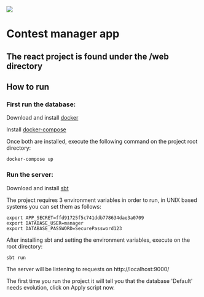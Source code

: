 [<img src="https://img.shields.io/travis/playframework/play-java-starter-example.svg"/>](https://travis-ci.org/playframework/play-java-starter-example)

# Contest manager app

## The react project is found under the /web directory

## How to run

### First run the database:
Download and install [docker](https://docs.docker.com/install/#supported-platforms)

Install [docker-compose](https://docs.docker.com/compose/install/#install-compose)

Once both are installed, execute the following command on the project root directory:

```
docker-compose up
```

### Run the server:

Download and install [sbt](https://www.scala-sbt.org/1.0/docs/Setup.html)

The project requires 3 environment variables in order to run, in UNIX based systems you can set them as follows:

```
export APP_SECRET=ffd91725f5c741ddb778634dae3a0709
export DATABASE_USER=manager
export DATABASE_PASSWORD=SecurePassword123
```

After installing sbt and setting the environment variables, execute on the root directory:

```
sbt run
```

The server will be listening to requests on http://localhost:9000/
 
The first time you run the project it will tell you that the database 'Default' needs evolution, click on Apply script now.
